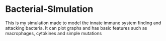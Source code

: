 # Bacterial-SImulation
This is my simulation made to model the innate immune system finding and attacking bacteria. It can plot graphs and has basic features such as macrophages, cytokines and simple mutations
